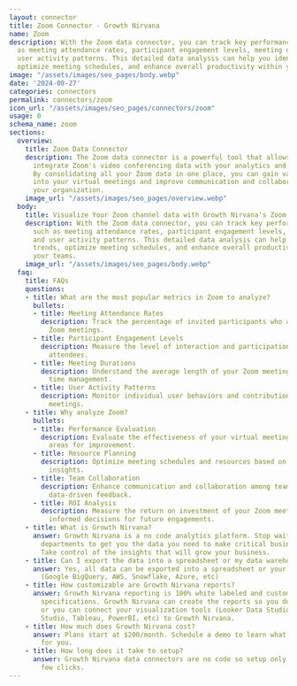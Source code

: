 ```yaml
---
layout: connector
title: Zoom Connector - Growth Nirvana
name: Zoom
description: With the Zoom data connector, you can track key performance metrics such
  as meeting attendance rates, participant engagement levels, meeting durations, and
  user activity patterns. This detailed data analysis can help you identify trends,
  optimize meeting schedules, and enhance overall productivity within your teams.
image: "/assets/images/seo_pages/body.webp"
date: '2024-08-27'
categories: connectors
permalink: connectors/zoom
icon_url: "/assets/images/seo_pages/connectors/zoom"
usage: 0
schema_name: zoom
sections:
  overview:
    title: Zoom Data Connector
    description: The Zoom data connector is a powerful tool that allows you to seamlessly
      integrate Zoom's video conferencing data with your analytics and reporting tools.
      By consolidating all your Zoom data in one place, you can gain valuable insights
      into your virtual meetings and improve communication and collaboration within
      your organization.
    image_url: "/assets/images/seo_pages/overview.webp"
  body:
    title: Visualize Your Zoom channel data with Growth Nirvana's Zoom Connector
    description: With the Zoom data connector, you can track key performance metrics
      such as meeting attendance rates, participant engagement levels, meeting durations,
      and user activity patterns. This detailed data analysis can help you identify
      trends, optimize meeting schedules, and enhance overall productivity within
      your teams.
    image_url: "/assets/images/seo_pages/body.webp"
  faq:
    title: FAQs
    questions:
    - title: What are the most popular metrics in Zoom to analyze?
      bullets:
      - title: Meeting Attendance Rates
        description: Track the percentage of invited participants who attend your
          Zoom meetings.
      - title: Participant Engagement Levels
        description: Measure the level of interaction and participation from meeting
          attendees.
      - title: Meeting Durations
        description: Understand the average length of your Zoom meetings to optimize
          time management.
      - title: User Activity Patterns
        description: Monitor individual user behaviors and contributions during Zoom
          meetings.
    - title: Why analyze Zoom?
      bullets:
      - title: Performance Evaluation
        description: Evaluate the effectiveness of your virtual meetings and identify
          areas for improvement.
      - title: Resource Planning
        description: Optimize meeting schedules and resources based on data-driven
          insights.
      - title: Team Collaboration
        description: Enhance communication and collaboration among team members through
          data-driven feedback.
      - title: ROI Analysis
        description: Measure the return on investment of your Zoom meetings and make
          informed decisions for future engagements.
    - title: What is Growth Nirvana?
      answer: Growth Nirvana is a no code analytics platform. Stop waiting for other
        departments to get you the data you need to make critical business decisions.
        Take control of the insights that will grow your business.
    - title: Can I export the data into a spreadsheet or my data warehouse?
      answer: Yes, all data can be exported into a spreadsheet or your data warehouse
        (Google BigQuery, AWS, Snowflake, Azure, etc)
    - title: How customizable are Growth Nirvana reports?
      answer: Growth Nirvana reporting is 100% white labeled and customized to your
        specifications. Growth Nirvana can create the reports so you don’t have to
        or you can connect your visualization tools (Looker Data Studio/Google Data
        Studio, Tableau, PowerBI, etc) to Growth Nirvana.
    - title: How much does Growth Nirvana cost?
      answer: Plans start at $200/month. Schedule a demo to learn what plan is best
        for you.
    - title: How long does it take to setup?
      answer: Growth Nirvana data connectors are no code so setup only requires a
        few clicks.
---
```

